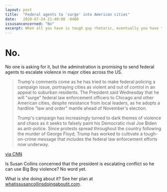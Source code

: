 ```yaml
---
layout: post
title:  "Federal agents to 'surge' into American cities"
date:   2020-07-24 21:40:00 -0400
issusanconcerned: "No"
excerpt: When all you have is tough guy rhetoric, eventually you have to try to look tough.
---
```

# No.

No one is asking for it, but the adminstration is promising to send federal agents to escalate violence in major cities across the US.

> Trump's comments come as he has tried to make federal policing a campaign issue, portraying cities as violent and out of control in an appeal to suburban residents. The President said Wednesday that he will "surge" federal law enforcement officers to Chicago and other American cities, despite resistance from local leaders, as he adopts a hardline "law and order" mantle ahead of November's election.
>
> Trump's campaign has increasingly turned to dark themes of violence and chaos as it seeks to falsely paint his Democratic rival Joe Biden as anti-police. Since protests spread throughout the country following the murder of George Floyd, Trump has worked to cultivate a tough-on-crime message that includes the federal law enforcement efforts now underway.

[via CNN](https://www.cnn.com/2020/07/23/politics/trump-federal-agents-us-cities/index.html)

Is Susan Collins concerned that the president is escalating conflict so he can use Big Boy violence? No word yet.

What is she doing about it? See her plan at [whatissusancollinsdoingaboutit.com](https://whatissusancollinsdoingaboutit.com).
